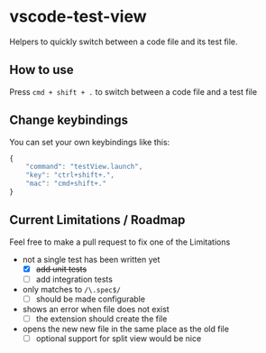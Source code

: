 # vscode-test-view
Helpers to quickly switch between a code file and its test file.

## How to use
Press `cmd + shift + .` to switch between a code file and a test file

## Change keybindings
You can set your own keybindings like this:

`````javascript
{
    "command": "testView.launch",
    "key": "ctrl+shift+.",
    "mac": "cmd+shift+."
}
`````

## Current Limitations / Roadmap

Feel free to make a pull request to fix one of the Limitations
- not a single test has been written yet
    - [x] ~~add unit tests~~
    - [ ] add integration tests
- only matches to `/\.spec$/`
    - [ ] should be made configurable
- shows an error when file does not exist
    - [ ] the extension should create the file
- opens the new new file in the same place as the old file
    - [ ] optional support for split view would be nice
